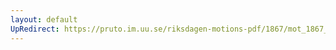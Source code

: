 ```yaml
---
layout: default
UpRedirect: https://pruto.im.uu.se/riksdagen-motions-pdf/1867/mot_1867__ak__1/mot_1867__ak__1-005.pdf
---
```

